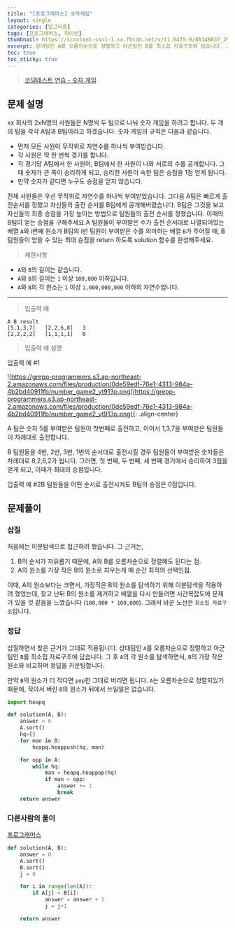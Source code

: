 ```yaml
---
title: "[프로그래머스] 숫자게임"
layout: single
categories: [알고리즘]
tags: [프로그래머스, 파이썬]
thumbnail: https://scontent-ssn1-1.xx.fbcdn.net/v/t1.6435-9/86348837_2966897330028187_5186355868152627200_n.png?_nc_cat=101&ccb=1-5&_nc_sid=09cbfe&_nc_ohc=3JgynnqplCEAX-u02WA&_nc_ht=scontent-ssn1-1.xx&oh=00_AT_I7kOd6qZNQK4sXj49zc-Hd4EYt1pVgN-3gqVk0Py7rQ&oe=627DB7C9
excerpt: 상대팀인 A를 오름차순으로 정렬하고 아군팀인 B를 최소힙 자료구조에 담습니다. 그 후 A의 각 원소를 탐색하면서, B의 가장 작은 원소와 비교하며 정답을 카운팅합니다. 만약 B의 원소가 더 작다면 pop한 그대로 버리면 됩니다. A는 오름차순으로 정렬되있기때문에, 작아서 버린 B의 원소가 뒤에서 쓰일일은 없습니다.
toc: true
toc_sticky: true
---
```


>[코딩테스트 연습 - 숫자 게임](https://programmers.co.kr/learn/courses/30/lessons/12987)
>


## 문제 설명

xx 회사의 2xN명의 사원들은 N명씩 두 팀으로 나눠 숫자 게임을 하려고 합니다. 두 개의 팀을 각각 A팀과 B팀이라고 하겠습니다. 숫자 게임의 규칙은 다음과 같습니다.

- 먼저 모든 사원이 무작위로 자연수를 하나씩 부여받습니다.
- 각 사원은 딱 한 번씩 경기를 합니다.
- 각 경기당 A팀에서 한 사원이, B팀에서 한 사원이 나와 서로의 수를 공개합니다. 그때 숫자가 큰 쪽이 승리하게 되고, 승리한 사원이 속한 팀은 승점을 1점 얻게 됩니다.
- 만약 숫자가 같다면 누구도 승점을 얻지 않습니다.

전체 사원들은 우선 무작위로 자연수를 하나씩 부여받았습니다. 그다음 A팀은 빠르게 출전순서를 정했고 자신들의 출전 순서를 B팀에게 공개해버렸습니다. B팀은 그것을 보고 자신들의 최종 승점을 가장 높이는 방법으로 팀원들의 출전 순서를 정했습니다. 이때의 B팀이 얻는 승점을 구해주세요.A 팀원들이 부여받은 수가 출전 순서대로 나열되어있는 배열 `A`와 i번째 원소가 B팀의 i번 팀원이 부여받은 수를 의미하는 배열 `B`가 주어질 때, B 팀원들이 얻을 수 있는 최대 승점을 return 하도록 solution 함수를 완성해주세요.

> 제한사항

- `A`와 `B`의 길이는 같습니다.
- `A`와 `B`의 길이는 `1` 이상 `100,000` 이하입니다.
- `A`와 `B`의 각 원소는 `1` 이상 `1,000,000,000` 이하의 자연수입니다.

---

> 입출력 예

```
A B result
[5,1,3,7]	[2,2,6,8]	3
[2,2,2,2]	[1,1,1,1]	0
```

> 입출력 예 설명

입출력 예 #1

![https://grepp-programmers.s3.ap-northeast-2.amazonaws.com/files/production/0de59edf-76e1-4313-984a-4b2bd40911fb/number_game2_yt913p.png](https://grepp-programmers.s3.ap-northeast-2.amazonaws.com/files/production/0de59edf-76e1-4313-984a-4b2bd40911fb/number_game2_yt913p.png){: .align-center}

A 팀은 숫자 5를 부여받은 팀원이 첫번째로 출전하고, 이어서 1,3,7을 부여받은 팀원들이 차례대로 출전합니다.

B 팀원들을 4번, 2번, 3번, 1번의 순서대로 출전시킬 경우 팀원들이 부여받은 숫자들은 차례대로 8,2,6,2가 됩니다. 그러면, 첫 번째, 두 번째, 세 번째 경기에서 승리하여 3점을 얻게 되고, 이때가 최대의 승점입니다.

입출력 예 #2B 팀원들을 어떤 순서로 출전시켜도 B팀의 승점은 0점입니다.

## 문제풀이

### 삽질

처음에는 이분탐색으로 접근하려 했습니다. 그 근거는,

1. B의 순서가 자유롭기 때문에, A와 B를 오름차순으로 정렬해도 된다는 점.
2. A의 원소를 가장 작은 B의 원소로 치우는게 매 순간 최적의 선택인점.

이때, A의 원소보다는 크면서, 가장작은 B의 원소를 탐색하기 위해 이분탐색을 적용하려 했었는데, 찾고 난뒤 B의 원소를 제거하고 배열을 다시 만들려면 시간복잡도에 문제가 있을 것 같음을 느꼈습니다 (`100,000 * 100,000`). 그래서 바꾼 노선은 `최소힙 자료구조`입니다.

### 정답

삽질하면서 찾은 근거가 그대로 적용됩니다. 상대팀인 `A`를 오름차순으로 정렬하고 아군팀인 `B`를 최소힙 자료구조에 담습니다. 그 후 `A`의 각 원소를 탐색하면서, `B`의 가장 작은 원소와 비교하며 정답을 카운팅합니다.

만약 `B`의 원소가 더 작다면 `pop`한 그대로 버리면 됩니다. `A`는 오름차순으로 정렬되있기때문에, 작아서 버린 `B`의 원소가 뒤에서 쓰일일은 없습니다.

```python
import heapq

def solution(A, B):
    answer = 0
    A.sort()
    hq=[]
    for man in B:
        heapq.heappush(hq, man)

    for opp in A:
        while hq:
            man = heapq.heappop(hq)
            if man > opp:
                answer += 1
                break
    return answer
```

### 다른사람의 풀이

[프로그래머스](https://programmers.co.kr/learn/courses/30/lessons/12987/solution_groups?language=python3)

```python
def solution(A, B):
    answer = 0
    A.sort()
    B.sort()
    j = 0

    for i in range(len(A)):
        if A[j] < B[i]:
            answer = answer + 1
            j = j+1

    return answer
```